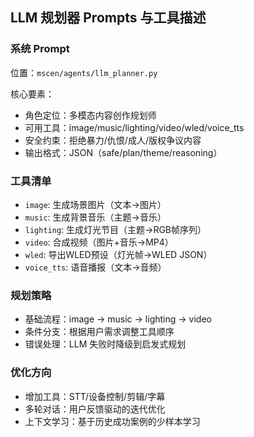 ## LLM 规划器 Prompts 与工具描述

### 系统 Prompt
位置：`mscen/agents/llm_planner.py`

核心要素：
- 角色定位：多模态内容创作规划师
- 可用工具：image/music/lighting/video/wled/voice_tts
- 安全约束：拒绝暴力/仇恨/成人/版权争议内容
- 输出格式：JSON（safe/plan/theme/reasoning）

### 工具清单
- `image`: 生成场景图片（文本→图片）
- `music`: 生成背景音乐（主题→音乐）
- `lighting`: 生成灯光节目（主题→RGB帧序列）
- `video`: 合成视频（图片+音乐→MP4）
- `wled`: 导出WLED预设（灯光帧→WLED JSON）
- `voice_tts`: 语音播报（文本→音频）

### 规划策略
- 基础流程：image → music → lighting → video
- 条件分支：根据用户需求调整工具顺序
- 错误处理：LLM 失败时降级到启发式规划

### 优化方向
- 增加工具：STT/设备控制/剪辑/字幕
- 多轮对话：用户反馈驱动的迭代优化
- 上下文学习：基于历史成功案例的少样本学习
